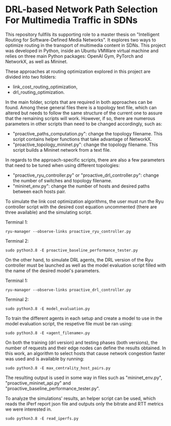 # DRL-based Network Path Selection For Multimedia Traffic in SDNs #

This repository fullfils its supporting role to a master thesis on "Intelligent Routing for Software-Defined Media Networks". It explores two ways to optimize routing in the transport of multimedia content in SDNs. This project was developed in Python, inside an Ubuntu VMWare virtual machine and relies on three main Python packages: OpenAI Gym, PyTorch and NetworkX, as well as Mininet.

These approaches at routing optimization explored in this project are divided into two folders:
  - link_cost_routing_optimization,
  - drl_routing_optimization.

In the main folder, scripts that are required in both approaches can be found. Among these general files there is a topology text file, which can altered but needs to follow the same structure of the current one to assure that the remaining scripts will work. However, if so, there are numerous parameters in other scripts than need to be changed accordingly, such as:
 - "proactive_paths_computation.py": change the topology filename. This script contains helper functions that take advantage of NetworkX.
 - "proactive_topology_mininet.py": change the topology filename. This script builds a Mininet network from a text file.

In regards to the approach-specific scripts, there are also a few parameters that need to be tuned when using different topologies:
 - "proactive_ryu_controller.py" or "proactive_drl_controller.py": change the number of switches and topology filename.
 - "mininet_env.py": change the number of hosts and desired paths between each hosts pair.

To simulate the link cost optimization algorithms, the user must run the Ryu controller script with the desired cost equation uncommented (there are three available) and the simulating script.

Terminal 1:
```
ryu-manager --observe-links proactive_ryu_controller.py
```
Terminal 2:
```
sudo python3.8 -E proactive_baseline_performance_tester.py
```

On the other hand, to simulate DRL agents, the DRL version of the Ryu controller must be launched as well as the model evaluation script filled with the name of the desired model's parameters.

Terminal 1:
```
ryu-manager --observe-links proactive_drl_controller.py
```
Terminal 2:
```
sudo python3.8 -E model_evaluation.py
```

To train the different agents in each setup and create a model to use in the model evaluation script, the respetive file must be ran using:
```
sudo python3.8 -E <agent_filename>.py
```

On both the training (drl version) and testing phases (both versions), the number of requests and their edge nodes can define the results obtained. In this work, an algorithm to select hosts that cause network congestion faster was used and is available by running:
```
sudo python3.8 -E max_centrality_host_pairs.py
```

The resulting output is used in some way in files such as "mininet_env.py", "proactive_mininet_api.py" and "proactive_baseline_performance_tester.py".

To analyze the simulations' results, an helper script can be used, which reads the iPerf report json file and outputs only the bitrate and RTT metrics we were interested in.
```
sudo python3.8 -E read_iperfs.py
```
